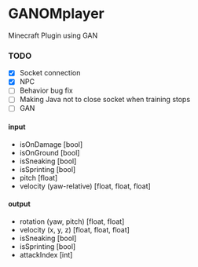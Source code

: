 # GANOMplayer

Minecraft Plugin using GAN

### TODO
- [X] Socket connection
- [X] NPC
- [ ] Behavior bug fix
- [ ] Making Java not to close socket when training stops
- [ ] GAN

#### input
- isOnDamage [bool]
- isOnGround [bool]
- isSneaking [bool]
- isSprinting [bool]
- pitch [float]
- velocity (yaw-relative) [float, float, float]

#### output
- rotation (yaw, pitch) [float, float]
- velocity (x, y, z) [float, float, float]
- isSneaking [bool]
- isSprinting [bool]
- attackIndex [int]